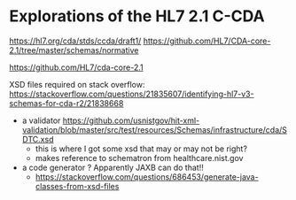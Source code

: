 # Explorations of the HL7 2.1 C-CDA 

https://hl7.org/cda/stds/ccda/draft1/
https://github.com/HL7/CDA-core-2.1/tree/master/schemas/normative

https://github.com/HL7/cda-core-2.1


XSD files required on stack overflow: https://stackoverflow.com/questions/21835607/identifying-hl7-v3-schemas-for-cda-r2/21838668



- a validator https://github.com/usnistgov/hit-xml-validation/blob/master/src/test/resources/Schemas/infrastructure/cda/SDTC.xsd
  - this is where I got some xsd that may or may not be right?
  - makes reference to schematron from healthcare.nist.gov
- a code generator ? Apparently JAXB can do that!!
  - https://stackoverflow.com/questions/686453/generate-java-classes-from-xsd-files


